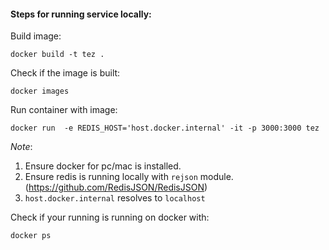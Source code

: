 #### Steps for running service locally:

Build image:

`docker build -t tez .` 

Check if the image is built:

`docker images`

Run container with image: 

`docker run  -e REDIS_HOST='host.docker.internal' -it -p 3000:3000 tez`

*Note*: 

1.  Ensure docker for pc/mac is installed.  
2.  Ensure redis is running locally with `rejson` module. (https://github.com/RedisJSON/RedisJSON)  
3. `host.docker.internal` resolves to `localhost` 

Check if your running is running on docker with: 

`docker ps` 